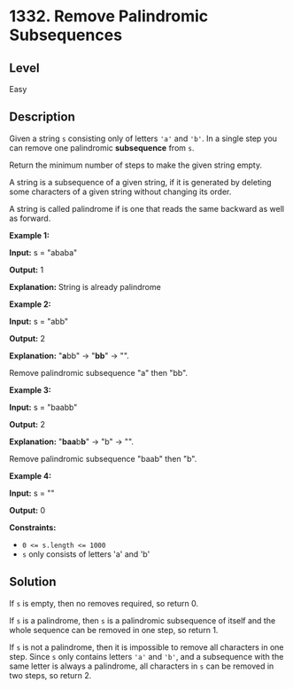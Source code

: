 # 1332. Remove Palindromic Subsequences
## Level
Easy

## Description
Given a string `s` consisting only of letters `'a'` and `'b'`. In a single step you can remove one palindromic **subsequence** from `s`.

Return the minimum number of steps to make the given string empty.

A string is a subsequence of a given string, if it is generated by deleting some characters of a given string without changing its order.

A string is called palindrome if is one that reads the same backward as well as forward.

**Example 1:**

**Input:** s = "ababa"

**Output:** 1

**Explanation:** String is already palindrome

**Example 2:**

**Input:** s = "abb"

**Output:** 2

**Explanation:** "**a**bb" -> "**bb**" -> "".

Remove palindromic subsequence "a" then "bb".

**Example 3:**

**Input:** s = "baabb"

**Output:** 2

**Explanation:** "**baa**b**b**" -> "b" -> "". 

Remove palindromic subsequence "baab" then "b".

**Example 4:**

**Input:** s = ""

**Output:** 0

**Constraints:**

* `0 <= s.length <= 1000`
* `s` only consists of letters 'a' and 'b'

## Solution
If `s` is empty, then no removes required, so return 0.

If `s` is a palindrome, then `s` is a palindromic subsequence of itself and the whole sequence can be removed in one step, so return 1.

If `s` is not a palindrome, then it is impossible to remove all characters in one step. Since `s` only contains letters `'a'` and `'b'`, and a subsequence with the same letter is always a palindrome, all characters in `s` can be removed in two steps, so return 2.

